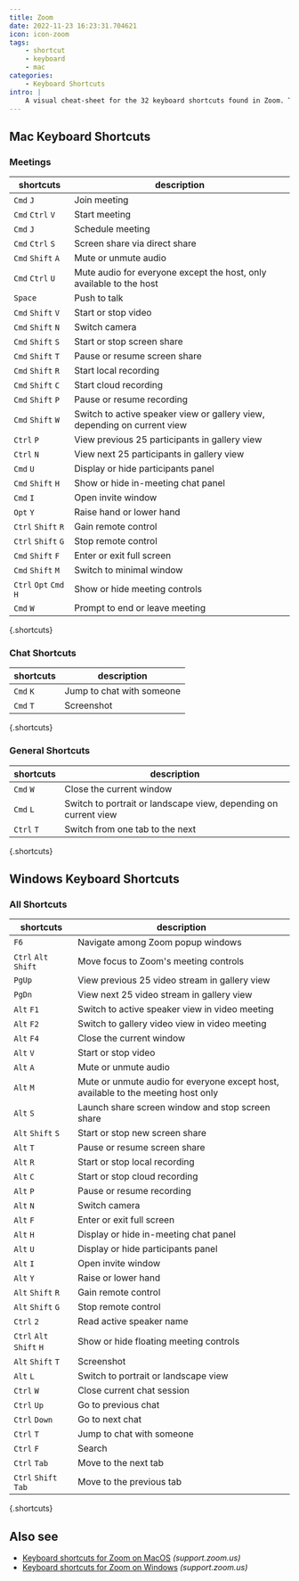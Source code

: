 ```yaml
---
title: Zoom 
date: 2022-11-23 16:23:31.704621
icon: icon-zoom 
tags: 
    - shortcut
    - keyboard
    - mac
categories:
    - Keyboard Shortcuts
intro: |
    A visual cheat-sheet for the 32 keyboard shortcuts found in Zoom. These shortcuts are for MacOS, for Windows visit /zoom-windows.
---
```




Mac Keyboard Shortcuts
------------------



### Meetings

shortcuts | description
---|---
`Cmd` `J`  | Join meeting
`Cmd` `Ctrl` `V`  | Start meeting
`Cmd` `J`  | Schedule meeting
`Cmd` `Ctrl` `S`  | Screen share via direct share
`Cmd` `Shift` `A`  | Mute or unmute audio
`Cmd` `Ctrl` `U`  | Mute audio for everyone except the host, only available to the host
`Space`  | Push to talk
`Cmd` `Shift` `V`  | Start or stop video
`Cmd` `Shift` `N`  | Switch camera
`Cmd` `Shift` `S`  | Start or stop screen share
`Cmd` `Shift` `T`  | Pause or resume screen share
`Cmd` `Shift` `R`  | Start local recording
`Cmd` `Shift` `C`  | Start cloud recording
`Cmd` `Shift` `P`  | Pause or resume recording
`Cmd` `Shift` `W`  | Switch to active speaker view or gallery view, depending on current view
`Ctrl` `P`  | View previous 25 participants in gallery view
`Ctrl` `N`  | View next 25 participants in gallery view
`Cmd` `U`  | Display or hide participants panel
`Cmd` `Shift` `H`  | Show or hide in-meeting chat panel
`Cmd` `I`  | Open invite window
`Opt` `Y`  | Raise hand or lower hand
`Ctrl` `Shift` `R`  | Gain remote control
`Ctrl` `Shift` `G`  | Stop remote control
`Cmd` `Shift` `F`  | Enter or exit full screen
`Cmd` `Shift` `M`  | Switch to minimal window
`Ctrl` `Opt` `Cmd` `H`  | Show or hide meeting controls
`Cmd` `W`  | Prompt to end or leave meeting
{.shortcuts}


### Chat Shortcuts

shortcuts | description
---|---
`Cmd` `K`  | Jump to chat with someone
`Cmd` `T`  | Screenshot
{.shortcuts}


### General Shortcuts

shortcuts | description
---|---
`Cmd` `W`  | Close the current window
`Cmd` `L`  | Switch to portrait or landscape view, depending on current view
`Ctrl` `T`  | Switch from one tab to the next
{.shortcuts}






Windows Keyboard Shortcuts
------------------



### All Shortcuts

shortcuts | description
---|---
`F6`  | Navigate among Zoom popup windows
`Ctrl` `Alt` `Shift`  | Move focus to Zoom's meeting controls
`PgUp`  | View previous 25 video stream in gallery view
`PgDn`  | View next 25 video stream in gallery view
`Alt` `F1`  | Switch to active speaker view in video meeting
`Alt` `F2`  | Switch to gallery video view in video meeting
`Alt` `F4`  | Close the current window
`Alt` `V`  | Start or stop video
`Alt` `A`  | Mute or unmute audio
`Alt` `M`  | Mute or unmute audio for everyone except host, available to the meeting host only
`Alt` `S`  | Launch share screen window and stop screen share
`Alt` `Shift` `S`  | Start or stop new screen share
`Alt` `T`  | Pause or resume screen share
`Alt` `R`  | Start or stop local recording
`Alt` `C`  | Start or stop cloud recording
`Alt` `P`  | Pause or resume recording
`Alt` `N`  | Switch camera
`Alt` `F`  | Enter or exit full screen
`Alt` `H`  | Display or hide in-meeting chat panel
`Alt` `U`  | Display or hide participants panel
`Alt` `I`  | Open invite window
`Alt` `Y`  | Raise or lower hand
`Alt` `Shift` `R`  | Gain remote control
`Alt` `Shift` `G`  | Stop remote control
`Ctrl` `2`  | Read active speaker name
`Ctrl` `Alt` `Shift` `H`  | Show or hide floating meeting controls
`Alt` `Shift` `T`  | Screenshot
`Alt` `L`  | Switch to portrait or landscape view
`Ctrl` `W`  | Close current chat session
`Ctrl` `Up`  | Go to previous chat
`Ctrl` `Down`  | Go to next chat
`Ctrl` `T`  | Jump to chat with someone
`Ctrl` `F`  | Search
`Ctrl` `Tab`  | Move to the next tab
`Ctrl` `Shift` `Tab`  | Move to the previous tab
{.shortcuts}




Also see
--------
- [Keyboard shortcuts for Zoom on MacOS](https://support.zoom.us/hc/en-us/articles/205683899-Hot-Keys-and-Keyboard-Shortcuts-for-Zoom) _(support.zoom.us)_
- [Keyboard shortcuts for Zoom on Windows](https://support.zoom.us/hc/en-us/articles/205683899-Hot-Keys-and-Keyboard-Shortcuts-for-Zoom) _(support.zoom.us)_
